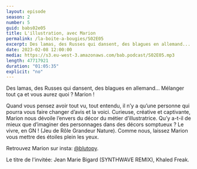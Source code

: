 ```yaml
---
layout: episode
season: 2
number: 5
guid: babs02e05
title: L'illustration, avec Marion
permalink: /la-boite-a-bougies/S02E05
excerpt: Des lamas, des Russes qui dansent, des blagues en allemand... Mélanger tout ça et vous aurez quoi ? Marion !
date: 2023-02-08 12:00:00
media: https://s3.eu-west-3.amazonaws.com/bab.podcast/S02E05.mp3
length: 47717921
duration: "01:05:35"
explicit: "no"
---
```


Des lamas, des Russes qui dansent, des blagues en allemand...
Mélanger tout ça et vous aurez quoi ? Marion !

Quand vous pensez avoir tout vu, tout entendu, il n’y a qu’une personne qui pourra vous faire changer d’avis et la voici. Curieuse, créative et captivante, Marion nous dévoile l’envers du décor du métier d’illustratrice. 
Qu’y a-t-il de mieux que d’imaginer des personnages dans des décors somptueux ? Le vivre, en GN ! (Jeu de Rôle Grandeur Nature). Comme nous, laissez Marion vous mettre des étoiles plein les yeux.

Retrouvez Marion sur insta: [@blutopy](https://www.instagram.com/blutopy/).

Le titre de l'invitée: Jean Marie Bigard (SYNTHWAVE REMIX), Khaled Freak.
